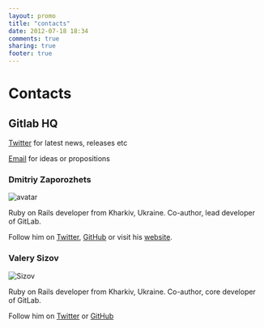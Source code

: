 ```yaml
---
layout: promo
title: "contacts"
date: 2012-07-18 18:34
comments: true
sharing: true
footer: true
---
```


# Contacts

## Gitlab HQ

[Twitter](http://twitter.com/#!/gitlabhq) for latest news, releases etc

[Email](mailto:m@gitlabhq.com) for ideas or propositions

### Dmitriy Zaporozhets

![avatar](http://www.gravatar.com/avatar/cd857fed2b3d0f453861246f5f0dad1e?s=40&d=identicon)

Ruby on Rails developer from Kharkiv, Ukraine. Co-author, lead developer of GitLab.

Follow him on [Twitter](https://twitter.com/dzaporozhets), [GitHub](https://github.com/randx) or visit his [website](http://dzaporozhets.me/).

### Valery Sizov

![Sizov](http://www.gravatar.com/avatar/47b77c89d3ece30b80b49f3319029b56?s=40&d=identicon)

Ruby on Rails developer from Kharkiv, Ukraine. Co-author, core developer of GitLab.

Follow him on [Twitter](http://twitter.com/#!/SizovValery) or [GitHub](https://github.com/vsizov)

